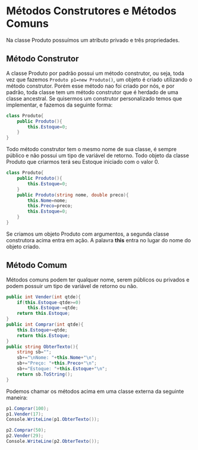 # Métodos Construtores e Métodos Comuns
Na classe Produto possuímos um atributo privado e três propriedades.
## Método Construtor
A classe Produto por padrão possui um método construtor, ou seja, toda vez que fazemos ```Produto p1=new Produto()```, um objeto é criado utilizando o método construtor. Porém esse método nao foi criado por nós, e por padrão, toda classe tem um método construtor que é herdado de uma classe ancestral. Se quisermos um construtor personalizado temos que implementar, e fazemos da seguinte forma:
```cs
class Produto{
    public Produto(){
        this.Estoque=0;
    }
}
```
Todo método construtor tem o mesmo nome de sua classe, é sempre público e não possui um tipo de variável de retorno. Todo objeto da classe Produto que criarmos terá seu Estoque iniciado com o valor 0. 
```cs
class Produto{
    public Produto(){
        this.Estoque=0;
    }
    public Produto(string nome, double preco){
        this.Nome=nome;
        this.Preco=preco;
        this.Estoque=0;
    }
}
```
Se criamos um objeto Produto com argumentos, a segunda classe construtora acima entra em ação. A palavra **this** entra no lugar do nome do objeto criado.
## Método Comum
Métodos comuns podem ter qualquer nome, serem públicos ou privados e podem possuir um tipo de variável de retorno ou não.
```cs
public int Vender(int qtde){
    if(this.Estoque-qtde>=0)
        this.Estoque-=qtde;
    return this.Estoque;
}
public int Comprar(int qtde){
    this.Estoque+=qtde;
    return this.Estoque;
}
public string ObterTexto(){
    string sb="";
    sb+="\nNome: "+this.Nome+"\n";
    sb+="Preço: "+this.Preco+"\n";
    sb+="Estoque: "+this.Estoque+"\n";
    return sb.ToString();
}
```
Podemos chamar os métodos acima em uma classe externa da seguinte maneira:
```cs
p1.Comprar(100);
p1.Vender(17);
Console.WriteLine(p1.ObterTexto());

p2.Comprar(50);
p2.Vender(29);
Console.WriteLine(p2.ObterTexto());
```